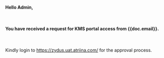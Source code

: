 <b> Hello Admin,</b>
<br></br>
<br></br>
<b>You have received a request for KMS portal access from {{doc.email}}.</b>
<br></br>
<br></br>
Kindly login to <a href ="https://zydus.uat.atriina.com/"> https://zydus.uat.atriina.com/</a> for the approval process.




     
